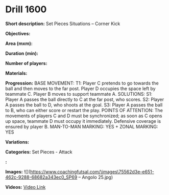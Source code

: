 # Drill 1600

**Short description:**
Set Pieces Situations – Corner Kick

**Objectives:**


**Area (mxm):**


**Duration (min):**


**Number of players:**


**Materials:**


**Progression:**
BASE MOVEMENT: T1: Player C pretends to go towards the ball and then moves to the far post. Player D occupies the space left by teammate C. Player B moves to support teammate A. SOLUTIONS: S1: Player A passes the ball directly to C at the far post, who scores. S2: Player A passes the ball to D, who shoots at the goal. S3: Player A passes the ball to B, who can either score or restart the play. POINTS OF ATTENTION: The movements of players C and D must be synchronized; as soon as C opens up space, teammate D must occupy it immediately. Defensive coverage is ensured by player B. MAN-TO-MAN MARKING: YES + ZONAL MARKING: YES

**Variations:**


**Categories:**
Set Pieces - Attack

**:**


**Images:**
![](https://www.coachingfutsal.com/\images\75562d3e-e651-462c-9288-68682a343ec0_SP69 – Angolo 25.jpg)

**Videos:**
[Video Link](https://www.youtube.com/embed/nOKLY3Hi858)

